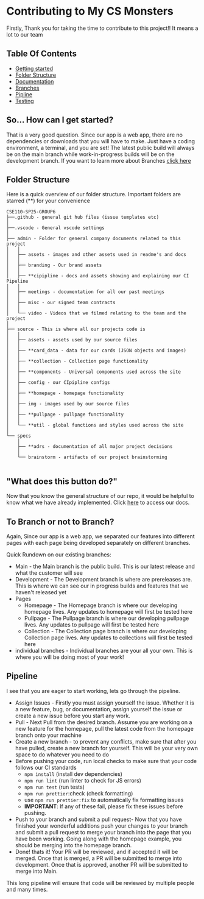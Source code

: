 # Contributing to My CS Monsters
Firstly, Thank you for taking the time to contribute to this project!! It means a lot to our team

## Table Of Contents
- [Getting started](#so-how-can-i-get-started)
- [Folder Structure](#folder-structure)
- [Documentation](#what-does-this-button-do)
- [Branches](#to-branch-or-not-to-branch)
- [Pipline](#pipeline)
- [Testing](#testing-123)

## So... How can I get started?
That is a very good question. Since our app is a web app, there are no dependencies or downloads that you will have to make. Just have a coding environment, a terminal, and you are set! The latest public build will always be on the main branch while work-in-progress builds will be on the development branch. If you want to learn more about Branches [click here](#to-branch-or-not-to-branch)

## Folder Structure
Here is a quick overview of our folder structure. Important folders are starred (**) for your convenience
```
CSE110-SP25-GROUP6
├──.github - general git hub files (issue templates etc)
│
├──.vscode - General vscode settings
│
├── admin - Folder for general company documents related to this project
│   │
│   ├── assets - images and other assets used in readme's and docs
│   │
│   ├── branding - Our brand assets
│   │
│   ├── **cipipline - docs and assets showing and explaining our CI Pipeline
│   │
│   ├── meetings - documentation for all our past meetings
│   │
│   ├── misc - our signed team contracts
│   │
│   └── video - Videos that we filmed relating to the team and the project
│
├── source - This is where all our projects code is
│   │
│   ├── assets - assets used by our source files
│   │
│   ├── **card_data - data for our cards (JSON objects and images)
│   │
│   ├── **collection - Collection page functionality 
│   │
│   ├── **components - Universal components used across the site
│   │
│   ├── config - our CIpipline configs
│   │
│   ├── **homepage - homepage functionality
│   │
│   ├── img - images used by our source files
│   │
│   ├── **pullpage - pullpage functionality
│   │
│   └── **util - global functions and styles used across the site
│   
└── specs
    │
    ├── **adrs - documentation of all major project decisions
    │
    └── brainstorm - artifacts of our project brainstorming
    
```

## "What does this button do?"
Now that you know the general structure of our repo, it would be helpful to know what we have already implemented. Click [here](https://cse110-sp25-group6.github.io/cse110-sp25-group6/docs/) to access our docs. 

## To Branch or not to Branch?
Again, Since our app is a web app, we separated our features into different pages with each page being developed separately on different branches.

Quick Rundown on our existing branches:
- Main - the Main branch is the public build. This is our latest release and what the customer will see
- Development - The Development branch is where are prereleases are. This is where we can see our in progress builds and features that we haven't released yet
- Pages
    - Homepage - The Homepage branch is where our developing homepage lives. Any updates to homepage will first be tested here
    - Pullpage - The Pullpage branch is where our developing pullpage lives. Any updates to pullpage will first be tested here 
    - Collection - The Collection page branch is where our developing Collection page lives. Any updates to collections will first be tested here
- individual branches - Individual branches are your all your own. This is where you will be doing most of your work!

## Pipeline
I see that you are eager to start working, lets go through the pipeline.
- Assign Issues - Firstly you must assign yourself the issue. Whether it is a new feature, bug, or documentation, assign yourself the issue or create a new issue before you start any work. 
- Pull - Next Pull from the desired branch. Assume you are working on a new feature for the homepage, pull the latest code from the homepage branch onto your machine
- Create a new branch - to prevent any conflicts, make sure that after you have pulled, create a new branch for yourself. This will be your very own space to do whatever you need to do
- Before pushing your code, run local checks to make sure that your code follows our CI standards
    - `npm install` (install dev dependencies)
    - `npm run lint` (run linter to check for JS errors)
    - `npm run test` (run tests)
    - `npm run prettier`:check (check formatting)
    - use `npm run prettier:fix` to automatically fix formatting issues
    - **IMPORTANT**: If any of these fail, please fix these issues before pushing.
- Push to your branch and submit a pull request- Now that you have finished your wonderful additions push your changes to your branch and submit a pull request to merge your branch into the page that you have been working. Going along with the homepage example, you should be merging into the homepage branch.
- Done! thats it! Your PR will be reviewed, and if accepted it will be merged. Once that is merged, a PR will be submitted to merge into development. Once that is approved, another PR will be submitted to merge into Main. 

This long pipeline will ensure that code will be reviewed by multiple people and many times.

<!--
## Testing... 1,2,3
Now you're wondering how to test your code huh. What a good dev you are.  
-->